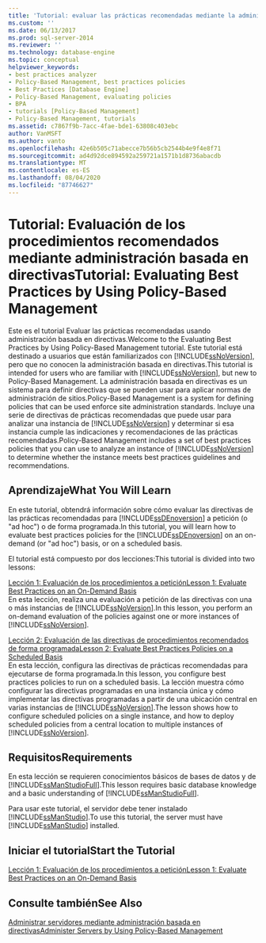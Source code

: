 ```yaml
---
title: 'Tutorial: evaluar las prácticas recomendadas mediante la administración basada en directivas | Microsoft Docs'
ms.custom: ''
ms.date: 06/13/2017
ms.prod: sql-server-2014
ms.reviewer: ''
ms.technology: database-engine
ms.topic: conceptual
helpviewer_keywords:
- best practices analyzer
- Policy-Based Management, best practices policies
- Best Practices [Database Engine]
- Policy-Based Management, evaluating policies
- BPA
- tutorials [Policy-Based Management]
- Policy-Based Management, tutorials
ms.assetid: c7867f9b-7acc-4fae-bde1-63808c403ebc
author: VanMSFT
ms.author: vanto
ms.openlocfilehash: 42e6b505c71abecce7b56b5cb2544b4e9f4e8f71
ms.sourcegitcommit: ad4d92dce894592a259721a1571b1d8736abacdb
ms.translationtype: MT
ms.contentlocale: es-ES
ms.lasthandoff: 08/04/2020
ms.locfileid: "87746627"
---
```

# <a name="tutorial-evaluating-best-practices-by-using-policy-based-management"></a><span data-ttu-id="4cc13-102">Tutorial: Evaluación de los procedimientos recomendados mediante administración basada en directivas</span><span class="sxs-lookup"><span data-stu-id="4cc13-102">Tutorial: Evaluating Best Practices by Using Policy-Based Management</span></span>
  <span data-ttu-id="4cc13-103">Este es el tutorial Evaluar las prácticas recomendadas usando administración basada en directivas.</span><span class="sxs-lookup"><span data-stu-id="4cc13-103">Welcome to the Evaluating Best Practices by Using Policy-Based Management tutorial.</span></span> <span data-ttu-id="4cc13-104">Este tutorial está destinado a usuarios que están familiarizados con [!INCLUDE[ssNoVersion](../includes/ssnoversion-md.md)], pero que no conocen la administración basada en directivas.</span><span class="sxs-lookup"><span data-stu-id="4cc13-104">This tutorial is intended for users who are familiar with [!INCLUDE[ssNoVersion](../includes/ssnoversion-md.md)], but new to Policy-Based Management.</span></span> <span data-ttu-id="4cc13-105">La administración basada en directivas es un sistema para definir directivas que se pueden usar para aplicar normas de administración de sitios.</span><span class="sxs-lookup"><span data-stu-id="4cc13-105">Policy-Based Management is a system for defining policies that can be used enforce site administration standards.</span></span> <span data-ttu-id="4cc13-106">Incluye una serie de directivas de prácticas recomendadas que puede usar para analizar una instancia de [!INCLUDE[ssNoVersion](../includes/ssnoversion-md.md)] y determinar si esa instancia cumple las indicaciones y recomendaciones de las prácticas recomendadas.</span><span class="sxs-lookup"><span data-stu-id="4cc13-106">Policy-Based Management includes a set of best practices policies that you can use to analyze an instance of [!INCLUDE[ssNoVersion](../includes/ssnoversion-md.md)] to determine whether the instance meets best practices guidelines and recommendations.</span></span>  
  
## <a name="what-you-will-learn"></a><span data-ttu-id="4cc13-107">Aprendizaje</span><span class="sxs-lookup"><span data-stu-id="4cc13-107">What You Will Learn</span></span>  
 <span data-ttu-id="4cc13-108">En este tutorial, obtendrá información sobre cómo evaluar las directivas de las prácticas recomendadas para [!INCLUDE[ssDEnoversion](../includes/ssdenoversion-md.md)] a petición (o "ad hoc") o de forma programada.</span><span class="sxs-lookup"><span data-stu-id="4cc13-108">In this tutorial, you will learn how to evaluate best practices policies for the [!INCLUDE[ssDEnoversion](../includes/ssdenoversion-md.md)] on an on-demand (or "ad hoc") basis, or on a scheduled basis.</span></span>  
  
 <span data-ttu-id="4cc13-109">El tutorial está compuesto por dos lecciones:</span><span class="sxs-lookup"><span data-stu-id="4cc13-109">This tutorial is divided into two lessons:</span></span>  
  
 [<span data-ttu-id="4cc13-110">Lección 1: Evaluación de los procedimientos a petición</span><span class="sxs-lookup"><span data-stu-id="4cc13-110">Lesson 1: Evaluate Best Practices on an On-Demand Basis</span></span>](../../2014/tutorials/lesson-1-evaluate-best-practices-on-an-on-demand-basis.md)  
 <span data-ttu-id="4cc13-111">En esta lección, realiza una evaluación a petición de las directivas con una o más instancias de [!INCLUDE[ssNoVersion](../includes/ssnoversion-md.md)].</span><span class="sxs-lookup"><span data-stu-id="4cc13-111">In this lesson, you perform an on-demand evaluation of the policies against one or more instances of [!INCLUDE[ssNoVersion](../includes/ssnoversion-md.md)].</span></span>  
  
 [<span data-ttu-id="4cc13-112">Lección 2: Evaluación de las directivas de procedimientos recomendados de forma programada</span><span class="sxs-lookup"><span data-stu-id="4cc13-112">Lesson 2: Evaluate Best Practices Policies on a Scheduled Basis</span></span>](../../2014/tutorials/lesson-2-evaluate-best-practices-policies-on-a-scheduled-basis.md)  
 <span data-ttu-id="4cc13-113">En esta lección, configura las directivas de prácticas recomendadas para ejecutarse de forma programada.</span><span class="sxs-lookup"><span data-stu-id="4cc13-113">In this lesson, you configure best practices policies to run on a scheduled basis.</span></span> <span data-ttu-id="4cc13-114">La lección muestra cómo configurar las directivas programadas en una instancia única y cómo implementar las directivas programadas a partir de una ubicación central en varias instancias de [!INCLUDE[ssNoVersion](../includes/ssnoversion-md.md)].</span><span class="sxs-lookup"><span data-stu-id="4cc13-114">The lesson shows how to configure scheduled policies on a single instance, and how to deploy scheduled policies from a central location to multiple instances of [!INCLUDE[ssNoVersion](../includes/ssnoversion-md.md)].</span></span>  
  
## <a name="requirements"></a><span data-ttu-id="4cc13-115">Requisitos</span><span class="sxs-lookup"><span data-stu-id="4cc13-115">Requirements</span></span>  
 <span data-ttu-id="4cc13-116">En esta lección se requieren conocimientos básicos de bases de datos y de [!INCLUDE[ssManStudioFull](../includes/ssmanstudiofull-md.md)].</span><span class="sxs-lookup"><span data-stu-id="4cc13-116">This lesson requires basic database knowledge and a basic understanding of [!INCLUDE[ssManStudioFull](../includes/ssmanstudiofull-md.md)].</span></span>  
  
 <span data-ttu-id="4cc13-117">Para usar este tutorial, el servidor debe tener instalado [!INCLUDE[ssManStudio](../includes/ssmanstudio-md.md)].</span><span class="sxs-lookup"><span data-stu-id="4cc13-117">To use this tutorial, the server must have [!INCLUDE[ssManStudio](../includes/ssmanstudio-md.md)] installed.</span></span>  
  
## <a name="start-the-tutorial"></a><span data-ttu-id="4cc13-118">Iniciar el tutorial</span><span class="sxs-lookup"><span data-stu-id="4cc13-118">Start the Tutorial</span></span>  
 [<span data-ttu-id="4cc13-119">Lección 1: Evaluación de los procedimientos a petición</span><span class="sxs-lookup"><span data-stu-id="4cc13-119">Lesson 1: Evaluate Best Practices on an On-Demand Basis</span></span>](../../2014/tutorials/lesson-1-evaluate-best-practices-on-an-on-demand-basis.md)  
  
## <a name="see-also"></a><span data-ttu-id="4cc13-120">Consulte también</span><span class="sxs-lookup"><span data-stu-id="4cc13-120">See Also</span></span>  
 [<span data-ttu-id="4cc13-121">Administrar servidores mediante administración basada en directivas</span><span class="sxs-lookup"><span data-stu-id="4cc13-121">Administer Servers by Using Policy-Based Management</span></span>](../relational-databases/policy-based-management/administer-servers-by-using-policy-based-management.md)  
  
  

